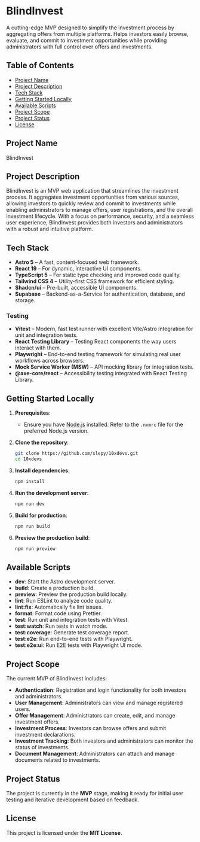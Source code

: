 # BlindInvest

A cutting-edge MVP designed to simplify the investment process by aggregating offers from multiple platforms. Helps investors easily browse, evaluate, and commit to investment opportunities while providing administrators with full control over offers and investments.

## Table of Contents

- [Project Name](#project-name)
- [Project Description](#project-description)
- [Tech Stack](#tech-stack)
- [Getting Started Locally](#getting-started-locally)
- [Available Scripts](#available-scripts)
- [Project Scope](#project-scope)
- [Project Status](#project-status)
- [License](#license)

## Project Name

BlindInvest

## Project Description

BlindInvest is an MVP web application that streamlines the investment process. It aggregates investment opportunities from various sources, allowing investors to quickly review and commit to investments while enabling administrators to manage offers, user registrations, and the overall investment lifecycle. With a focus on performance, security, and a seamless user experience, BlindInvest provides both investors and administrators with a robust and intuitive platform.

## Tech Stack

- **Astro 5** – A fast, content-focused web framework.
- **React 19** – For dynamic, interactive UI components.
- **TypeScript 5** – For static type checking and improved code quality.
- **Tailwind CSS 4** – Utility-first CSS framework for efficient styling.
- **Shadcn/ui** – Pre-built, accessible UI components.
- **Supabase** – Backend-as-a-Service for authentication, database, and storage.

### Testing

- **Vitest** – Modern, fast test runner with excellent Vite/Astro integration for unit and integration tests.
- **React Testing Library** – Testing React components the way users interact with them.
- **Playwright** – End-to-end testing framework for simulating real user workflows across browsers.
- **Mock Service Worker (MSW)** – API mocking library for integration tests.
- **@axe-core/react** – Accessibility testing integrated with React Testing Library.

## Getting Started Locally

1. **Prerequisites**:
   - Ensure you have [Node.js](https://nodejs.org/) installed. Refer to the `.nvmrc` file for the preferred Node.js version.

2. **Clone the repository**:

   ```sh
   git clone https://github.com/slepy/10xdevs.git
   cd 10xdevs
   ```

3. **Install dependencies**:

   ```sh
   npm install
   ```

4. **Run the development server**:

   ```sh
   npm run dev
   ```

5. **Build for production**:

   ```sh
   npm run build
   ```

6. **Preview the production build**:

   ```sh
   npm run preview
   ```

## Available Scripts

- **dev**: Start the Astro development server.
- **build**: Create a production build.
- **preview**: Preview the production build locally.
- **lint**: Run ESLint to analyze code quality.
- **lint:fix**: Automatically fix lint issues.
- **format**: Format code using Prettier.
- **test**: Run unit and integration tests with Vitest.
- **test:watch**: Run tests in watch mode.
- **test:coverage**: Generate test coverage report.
- **test:e2e**: Run end-to-end tests with Playwright.
- **test:e2e:ui**: Run E2E tests with Playwright UI mode.

## Project Scope

The current MVP of BlindInvest includes:

- **Authentication**: Registration and login functionality for both investors and administrators.
- **User Management**: Administrators can view and manage registered users.
- **Offer Management**: Administrators can create, edit, and manage investment offers.
- **Investment Process**: Investors can browse offers and submit investment declarations.
- **Investment Tracking**: Both investors and administrators can monitor the status of investments.
- **Document Management**: Administrators can attach and manage documents related to investments.

## Project Status

The project is currently in the **MVP** stage, making it ready for initial user testing and iterative development based on feedback.

## License

This project is licensed under the **MIT License**.
